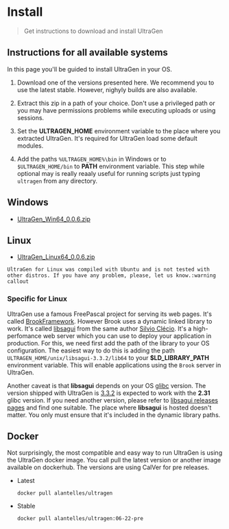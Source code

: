 # Install

>Get instructions to download and install UltraGen

## Instructions for all available systems

In this page you'll be guided to install UltraGen in your OS.

1. Download one of the versions presented here. We recommend you to use the latest stable. However, nighyly builds are also available.

1. Extract this zip in a path of your choice. Don't use a privileged path or you may have permissions problems while executing uploads or using sessions.

1. Set the **ULTRAGEN_HOME** environment variable to the place where you extracted UltraGen. It's required for UltraGen load some default modules.

1. Add the paths `%ULTRAGEN_HOME%\bin` in Windows or to `$ULTRAGEN_HOME/bin` to **PATH** environment variable. This step while optional may is really reaaly useful for running scripts just typing `ultragen` from any directory.

## Windows

- [UltraGen_Win64_0.0.6.zip](https://github.com/alantelles/ultragen/releases/download/0.6.0/UltraGen_Win64_0.0.6.zip)

## Linux

- [UltraGen_Linux64_0.0.6.zip](https://github.com/alantelles/ultragen/releases/download/0.6.0/UltraGen_Linux64_0.0.6.zip)

```callout
UltraGen for Linux was compiled with Ubuntu and is not tested with other distros. If you have any problem, please, let us know.:warning
callout
```
### Specific for Linux
    
UltraGen use a famous FreePascal project for serving its web pages. It's called [BrookFramework](https://github.com/risoflora/brookframework). However Brook uses a dynamic linked library to work. It's called [libsagui](https://github.com/risoflora/libsagui) from the same author [Silvio Clécio](https://github.com/silvioprog). It's a high-perfomance web server which you can use to deploy your application in production. For this, we need first add the path of the library to your OS configuration. The easiest way to do this is adding the path `ULTRAGEN_HOME/unix/libsagui-3.3.2/lib64` to your **$LD_LIBRARY_PATH** environment variable. This will enable applications using the `Brook` server in UltraGen.

Another caveat is that **libsagui** depends on your OS [glibc](https://en.wikipedia.org/wiki/GNU_C_Library) version. The version shipped with UltraGen is [3.3.2](https://github.com/risoflora/libsagui/releases/tag/v3.3.2) is expected to work with the **2.31** glibc version. If you need another version, please refer to [libsagui releases pages](https://github.com/risoflora/libsagui/releases) and find one suitable. The place where **libsagui** is hosted doesn't matter. You only must ensure that it's included in the dynamic library paths.

## Docker

Not surprisingly, the most compatible and easy way to run UltraGen is using the UltraGen docker image. You call pull the latest version or another image available on dockerhub. The versions are using CalVer for pre releases.


- Latest

    `docker pull alantelles/ultragen`

- Stable

    `docker pull alantelles/ultragen:06-22-pre`